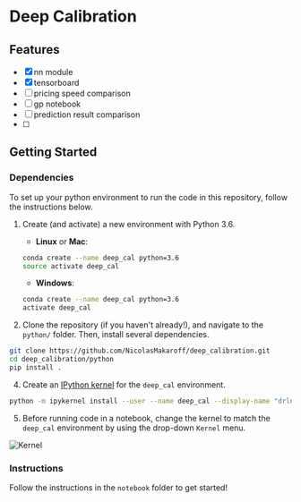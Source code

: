 [image2]: https://user-images.githubusercontent.com/10624937/42386929-76f671f0-8106-11e8-9376-f17da2ae852e.png "Kernel"

# Deep Calibration

## Features

- [x] nn module
- [x] tensorboard
- [ ] pricing speed comparison
- [ ] gp notebook
- [ ] prediction result comparison
- [ ] 

## Getting Started

### Dependencies

To set up your python environment to run the code in this repository, follow the instructions below.

1. Create (and activate) a new environment with Python 3.6.

	- __Linux__ or __Mac__: 
	```bash
	conda create --name deep_cal python=3.6
	source activate deep_cal
	```
	- __Windows__: 
	```bash
	conda create --name deep_cal python=3.6 
	activate deep_cal
	```

3. Clone the repository (if you haven't already!), and navigate to the `python/` folder.  Then, install several dependencies.
```bash
git clone https://github.com/NicolasMakaroff/deep_calibration.git
cd deep_calibration/python
pip install .
```

4. Create an [IPython kernel](http://ipython.readthedocs.io/en/stable/install/kernel_install.html) for the `deep_cal` environment.  
```bash
python -m ipykernel install --user --name deep_cal --display-name "drlnd"
```

5. Before running code in a notebook, change the kernel to match the `deep_cal` environment by using the drop-down `Kernel` menu. 

![Kernel][image2]

### Instructions

Follow the instructions in the `notebook` folder to get started!  